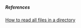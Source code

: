 
##### References

[How to read all files in a directory](https://stackoverflow.com/questions/26695903/python-how-to-read-all-files-in-a-directory)

